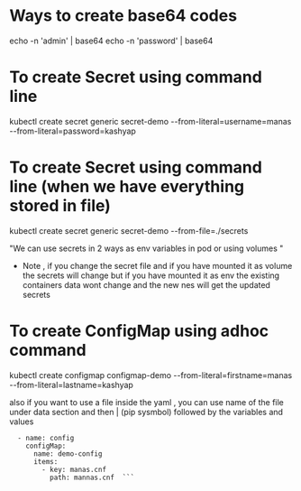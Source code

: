 # Ways to create base64 codes
echo -n 'admin' | base64
echo -n 'password' | base64
# To create Secret using command line
kubectl create secret generic secret-demo --from-literal=username=manas --from-literal=password=kashyap
# To create Secret using command line (when we have everything stored in file)
kubectl create secret generic secret-demo --from-file=./secrets

"We can use secrets in 2 ways as env variables in pod or using volumes "

* Note , if you change the secret file and if you have mounted it as volume the secrets will change but if you have mounted it as env the existing containers data wont change and  the new nes will get the updated secrets

# To create ConfigMap using adhoc command

kubectl create configmap configmap-demo --from-literal=firstname=manas --from-literal=lastname=kashyap

also if you want to use a file inside the yaml , you can use name of the file under data section and then | (pip sysmbol) followed by the variables and values

```  volumes:
  - name: config
    configMap:
      name: demo-config
      items:
        - key: manas.cnf
          path: mannas.cnf  ```
